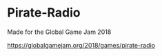 # Pirate-Radio
Made for the Global Game Jam 2018

https://globalgamejam.org/2018/games/pirate-radio
